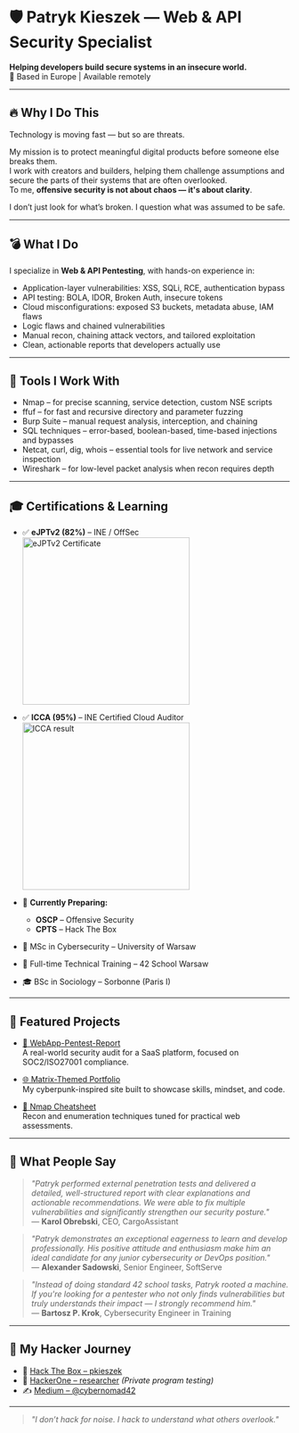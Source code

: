 # 🛡️ Patryk Kieszek — Web & API Security Specialist

**Helping developers build secure systems in an insecure world.**  
📍 Based in Europe | Available remotely

---

## 🔥 Why I Do This

Technology is moving fast — but so are threats.

My mission is to protect meaningful digital products before someone else breaks them.  
I work with creators and builders, helping them challenge assumptions and secure the parts of their systems that are often overlooked.  
To me, **offensive security is not about chaos — it's about clarity**.

I don’t just look for what’s broken. I question what was assumed to be safe.

---

## 💣 What I Do

I specialize in **Web & API Pentesting**, with hands-on experience in:
- Application-layer vulnerabilities: XSS, SQLi, RCE, authentication bypass  
- API testing: BOLA, IDOR, Broken Auth, insecure tokens  
- Cloud misconfigurations: exposed S3 buckets, metadata abuse, IAM flaws  
- Logic flaws and chained vulnerabilities  
- Manual recon, chaining attack vectors, and tailored exploitation  
- Clean, actionable reports that developers actually use

---

## 🧰 Tools I Work With

- Nmap – for precise scanning, service detection, custom NSE scripts  
- ffuf – for fast and recursive directory and parameter fuzzing  
- Burp Suite – manual request analysis, interception, and chaining  
- SQL techniques – error-based, boolean-based, time-based injections and bypasses  
- Netcat, curl, dig, whois – essential tools for live network and service inspection  
- Wireshark – for low-level packet analysis when recon requires depth

---

## 🎓 Certifications & Learning

- ✅ **eJPTv2 (82%)** – INE / OffSec  
  [<img src="https://github.com/user-attachments/assets/171f739e-74b2-4d63-8150-9313e7b36380" alt="eJPTv2 Certificate" width="300"/>](https://github.com/user-attachments/files/21426461/Certificate.EJPT.pdf)

- ✅ **ICCA (95%)** – INE Certified Cloud Auditor  
  <img src="https://github.com/user-attachments/assets/a9a575b4-89d1-49f3-a10c-8d5692cb9a2e" alt="ICCA result" width="300"/>

- 🎯 **Currently Preparing:**  
  - **OSCP** – Offensive Security  
  - **CPTS** – Hack The Box

- 🏫 MSc in Cybersecurity – University of Warsaw  
- 🧠 Full-time Technical Training – 42 School Warsaw  
- 🎓 BSc in Sociology – Sorbonne (Paris I)
---

## 📂 Featured Projects

- [🔎 WebApp-Pentest-Report](https://github.com/pkieszek/WebApp-Pentest-Report)  
  A real-world security audit for a SaaS platform, focused on SOC2/ISO27001 compliance.

- [🌐 Matrix-Themed Portfolio](https://pkieszek.github.io/portfolio/)  
  My cyberpunk-inspired site built to showcase skills, mindset, and code.

- [📄 Nmap Cheatsheet](https://github.com/pkieszek/nmap-cheatsheet)  
  Recon and enumeration techniques tuned for practical web assessments.

---

## 🌟 What People Say

> *"Patryk performed external penetration tests and delivered a detailed, well-structured report with clear explanations and actionable recommendations. We were able to fix multiple vulnerabilities and significantly strengthen our security posture."*  
> — **Karol Obrebski**, CEO, CargoAssistant

> *"Patryk demonstrates an exceptional eagerness to learn and develop professionally. His positive attitude and enthusiasm make him an ideal candidate for any junior cybersecurity or DevOps position."*  
> — **Alexander Sadowski**, Senior Engineer, SoftServe

> *"Instead of doing standard 42 school tasks, Patryk rooted a machine. If you're looking for a pentester who not only finds vulnerabilities but truly understands their impact — I strongly recommend him."*  
> — **Bartosz P. Krok**, Cybersecurity Engineer in Training

---

## 👣 My Hacker Journey

- 🔐 [Hack The Box – pkieszek](https://app.hackthebox.com/profile/pkieszek)  
- 🐞 [HackerOne – researcher](https://hackerone.com/) *(Private program testing)*  
- ✍️ [Medium – @cybernomad42](https://medium.com/@cybernomad42)

---

> *"I don’t hack for noise. I hack to understand what others overlook."*
